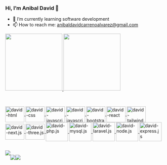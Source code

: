 ### Hi, I’m Anibal David 👋

- 🌱 I’m currently learning software development
- 📫 How to reach me: anibaldavidcarrenoalvarez@gmail.com

<div>
  <a href="https://.com/anibal-carre">
    <img height="180em" src="https://github-readme-stats.vercel.app/api?username=anibal-carre&show_icons=true&theme=highcontrast&include_all_commits=true&count_private=true"/>
    <img height="180em" src="https://github-readme-stats.vercel.app/api/top-langs/?username=anibal-carre&layout=compact&langs_count=16&theme=highcontrast" />
</div>

##

<div style="display: inline_block"><br>

<img align="center" alt="david-html" height="50" width="60" src="https://cdn.jsdelivr.net/gh/devicons/devicon/icons/html5/html5-original.svg"/>

<img align="center" alt="david-css" height="50" width="60" src="https://cdn.jsdelivr.net/gh/devicons/devicon/icons/css3/css3-original.svg"/>

<img align="center" alt="david-javascript" height="50" width="60" src="https://cdn.jsdelivr.net/gh/devicons/devicon/icons/javascript/javascript-original.svg"/>

<img align="center" alt="david-javascript" height="50" width="60" src="https://cdn.jsdelivr.net/gh/devicons/devicon/icons/typescript/typescript-original.svg"/>

<img align="center" alt="david-bootstrap" height="50" width="60" src="https://cdn.jsdelivr.net/gh/devicons/devicon/icons/bootstrap/bootstrap-original.svg"/>

<img align="center" alt="david-react" height="50" width="60" src="https://cdn.jsdelivr.net/gh/devicons/devicon/icons/react/react-original.svg"/>

<img align="center" alt="david-tailwind" height="50" width="60" src="https://cdn.jsdelivr.net/gh/devicons/devicon/icons/tailwindcss/tailwindcss-original-wordmark.svg"/>
  
<img align="center" alt="david-next.js" height="50" width="60" src="https://cdn.jsdelivr.net/gh/devicons/devicon/icons/nextjs/nextjs-original.svg"/>

<img align="center" alt="david-three.js" height="50" width="60" src="https://cdn.jsdelivr.net/gh/devicons/devicon@latest/icons/threejs/threejs-original-wordmark.svg"/>

<img align="center" alt="david-php.js" height="60" width="70" src="https://cdn.jsdelivr.net/gh/devicons/devicon/icons/php/php-original.svg" />

<img align="center" alt="david-mysql.js" height="60" width="70" src="https://cdn.jsdelivr.net/gh/devicons/devicon/icons/mysql/mysql-original-wordmark.svg" />

<img align="center" alt="david-laravel.js" height="60" width="70" src="https://cdn.jsdelivr.net/gh/devicons/devicon@latest/icons/laravel/laravel-original.svg" />

<img align="center" alt="david-node.js" height="60" width="70" src="https://cdn.jsdelivr.net/gh/devicons/devicon@latest/icons/nodejs/nodejs-original-wordmark.svg" />

<img align="center" alt="david-express.js" height="60" width="70" src="https://cdn.jsdelivr.net/gh/devicons/devicon/icons/express/express-original-wordmark.svg" />


</div>

##

<div style="display: flex"><br>
  <a  href="https://www.instagram.com/davidcarrenoalvarez/"><img src="https://img.shields.io/badge/Instagram-E4405F?style=for-the-badge&logo=instagram&logoColor=white" target="_blank"/></a>

  <a  href="https://www.facebook.com/david.carrenoalvarez/" target="_blank"><img src="https://img.shields.io/badge/Facebook-1877F2?style=for-the-badge&logo=facebook&logoColor=white"/></a>

  <a  href="https://www.linkedin.com/in/anibal-david-carre%C3%B1o-alvarez-2066aa267/" target="_blank"><img src="https://img.shields.io/badge/LinkedIn-0077B5?style=for-the-badge&logo=linkedin&logoColor=white" /></a>
</div>
